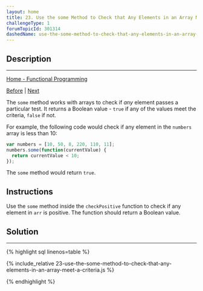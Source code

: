 ```yaml
---
layout: home
title: 23. Use the some Method to Check that Any Elements in an Array Meet a Criteria
challengeType: 1
forumTopicId: 301314
dashedName: use-the-some-method-to-check-that-any-elements-in-an-array-meet-a-criteria
---
```


<div class="row">
<div class="columnStmt" markdown="1">

## Description
------

[Home -  Functional Programming](./README.md) 

[Before](./22-use-the-every-method-to-check-that-every-element-in-an-array-meets-a-criteria.md)  | [Next](./24-introduction-to-currying-and-partial-application.md) 

The `some` method works with arrays to check if *any* element passes a particular test. It returns a Boolean value - `true` if any of the values meet the criteria, `false` if not.

For example, the following code would check if any element in the `numbers` array is less than 10:

```js
var numbers = [10, 50, 8, 220, 110, 11];
numbers.some(function(currentValue) {
  return currentValue < 10;
});
```

The `some` method would return `true`.

##  Instructions 

Use the `some` method inside the `checkPositive` function to check if any element in `arr` is positive. The function should return a Boolean value.

</div>
<div class="columnSol" markdown="1">

## Solution
------

{% highlight sql linenos=table %}

{% include_relative 23-use-the-some-method-to-check-that-any-elements-in-an-array-meet-a-criteria.js %}

{% endhighlight %}

</div>
</div>


